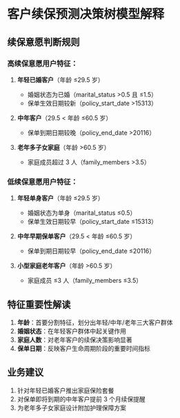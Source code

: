 # 客户续保预测决策树模型解释

## 续保意愿判断规则

### 高续保意愿用户特征：

1. **年轻已婚客户**（年龄 ≤29.5 岁）

   - 婚姻状态为已婚（marital_status >0.5 且 ≤1.5）
   - 保单生效日期较新（policy_start_date >15313）

2. **中年客户**（29.5 < 年龄 ≤60.5 岁）

   - 保单到期日期较晚（policy_end_date >20116）

3. **老年多子女家庭**（年龄 >60.5 岁）
   - 家庭成员超过 3 人（family_members >3.5）

### 低续保意愿用户特征：

1. **年轻单身客户**（年龄 ≤29.5 岁）

   - 婚姻状态为单身（marital_status ≤0.5）
   - 保单生效日期较早（policy_start_date ≤15313）

2. **中年早期保单客户**（29.5 < 年龄 ≤60.5 岁）

   - 保单到期日期较早（policy_end_date ≤20116）

3. **小型家庭老年客户**（年龄 >60.5 岁）
   - 家庭成员 ≤3 人（family_members ≤3.5）

## 特征重要性解读

1. **年龄**：首要分割特征，划分出年轻/中年/老年三大客户群体
2. **婚姻状态**：在年轻客户群体中起关键作用
3. **家庭人数**：对老年客户的续保决策影响显著
4. **保单日期**：反映客户生命周期阶段的重要时间指标

## 业务建议

1. 针对年轻已婚客户推出家庭保险套餐
2. 对保单即将到期的中年客户提前 3 个月续保提醒
3. 为老年多子女家庭设计附加护理保障方案
